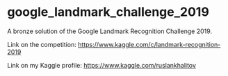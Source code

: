 # google_landmark_challenge_2019
A bronze solution of the Google Landmark Recognition Challenge 2019.

Link on the competition: https://www.kaggle.com/c/landmark-recognition-2019

Link on my Kaggle profile: https://www.kaggle.com/ruslankhalitov
